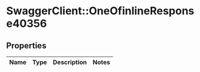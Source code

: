 # SwaggerClient::OneOfinlineResponse40356

## Properties
Name | Type | Description | Notes
------------ | ------------- | ------------- | -------------

